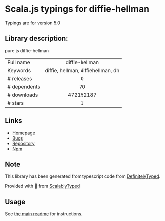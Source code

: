 
# Scala.js typings for diffie-hellman

Typings are for version 5.0

## Library description:
pure js diffie-hellman

|                    |                 |
| ------------------ | :-------------: |
| Full name          | diffie-hellman |
| Keywords           | diffie, hellman, diffiehellman, dh |
| # releases         | 0 |
| # dependents       | 70 |
| # downloads        | 472152187 |
| # stars            | 1 |

## Links
- [Homepage](https://github.com/crypto-browserify/diffie-hellman)
- [Bugs](https://github.com/crypto-browserify/diffie-hellman/issues)
- [Repository](https://github.com/crypto-browserify/diffie-hellman)
- [Npm](https://www.npmjs.com/package/diffie-hellman)
    


## Note
This library has been generated from typescript code from [DefinitelyTyped](https://definitelytyped.org).

Provided with :purple_heart: from [ScalablyTyped](https://github.com/oyvindberg/ScalablyTyped)

## Usage
See [the main readme](../../readme.md) for instructions.


